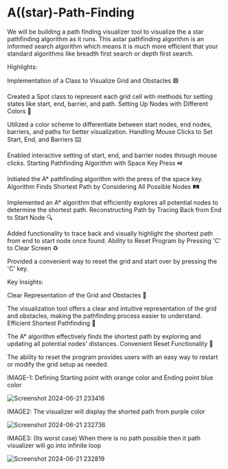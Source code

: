 # A((star)-Path-Finding
We will be building a path finding visualizer tool to visualize the a star pathfinding algorithm as it runs. This astar pathfinding algorithm is an informed search algorithm which means it is much more efficient that your standard algorithms like breadth first search or depth first search.

Highlights:


Implementation of a Class to Visualize Grid and Obstacles 🟦

Created a Spot class to represent each grid cell with methods for setting states like start, end, barrier, and path.
Setting Up Nodes with Different Colors 🎨

Utilized a color scheme to differentiate between start nodes, end nodes, barriers, and paths for better visualization.
Handling Mouse Clicks to Set Start, End, and Barriers ⌨️

Enabled interactive setting of start, end, and barrier nodes through mouse clicks.
Starting Pathfinding Algorithm with Space Key Press ⏯️

Initiated the A* pathfinding algorithm with the press of the space key.
Algorithm Finds Shortest Path by Considering All Possible Nodes 🛤️

Implemented an A* algorithm that efficiently explores all potential nodes to determine the shortest path.
Reconstructing Path by Tracing Back from End to Start Node 🔍

Added functionality to trace back and visually highlight the shortest path from end to start node once found.
Ability to Reset Program by Pressing 'C' to Clear Screen ♻️

Provided a convenient way to reset the grid and start over by pressing the 'C' key.



Key Insights:



Clear Representation of the Grid and Obstacles 🧩

The visualization tool offers a clear and intuitive representation of the grid and obstacles, making the pathfinding process easier to understand.
Efficient Shortest Pathfinding 🚀

The A* algorithm effectively finds the shortest path by exploring and updating all potential nodes' distances.
Convenient Reset Functionality 🔄

The ability to reset the program provides users with an easy way to restart or modify the grid setup as needed.

IMAGE-1: Defining Starting point with orange color and Ending point blue color

![Screenshot 2024-06-21 233416](https://github.com/ankur182/A-star--Path-Finding/assets/98750453/e7bdfe1b-4603-4312-916a-e5d06bfbd698)

IMAGE2: The visualizer will display the shorted path from purple color 

![Screenshot 2024-06-21 232736](https://github.com/ankur182/A-star--Path-Finding/assets/98750453/01b43c50-f821-40fe-b238-10e2dd885a93)

IMAGE3: (Its worst case) When there is no path possible then it path visualizer will go into infinite loop

![Screenshot 2024-06-21 232819](https://github.com/ankur182/A-star--Path-Finding/assets/98750453/5a1ca949-9d41-4ee0-923a-7980b27584ce)
